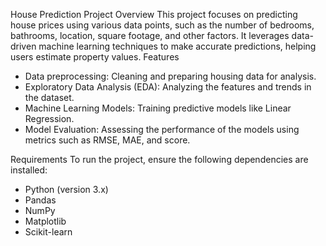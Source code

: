 House Prediction Project
Overview
This project focuses on predicting house prices using various data points, such as the number of bedrooms, bathrooms, location, square footage, and other factors. It leverages data-driven machine learning techniques to make accurate predictions, helping users estimate property values.
Features
- Data preprocessing: Cleaning and preparing housing data for analysis.
- Exploratory Data Analysis (EDA): Analyzing the features and trends in the dataset.
- Machine Learning Models: Training predictive models like Linear Regression.
- Model Evaluation: Assessing the performance of the models using metrics such as RMSE, MAE, and score.

Requirements
To run the project, ensure the following dependencies are installed:
- Python (version 3.x)
- Pandas
- NumPy
- Matplotlib
- Scikit-learn


